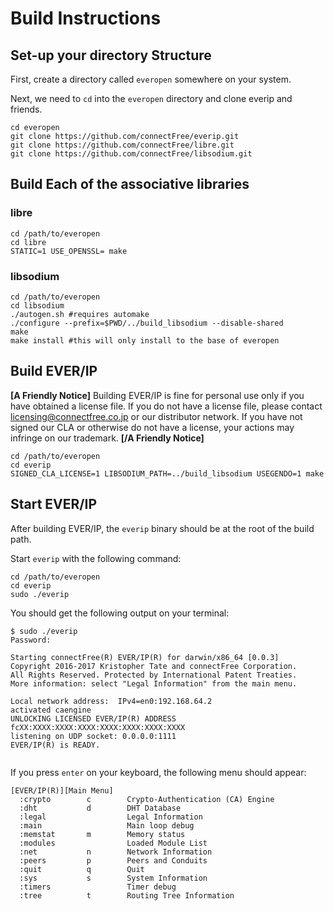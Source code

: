 # Build Instructions

## Set-up your directory Structure

First, create a directory called ```everopen``` somewhere on your system.

Next, we need to ```cd``` into the ```everopen``` directory and clone everip and friends.

```
cd everopen
git clone https://github.com/connectFree/everip.git
git clone https://github.com/connectFree/libre.git
git clone https://github.com/connectFree/libsodium.git
```

## Build Each of the associative libraries

### libre

```
cd /path/to/everopen
cd libre
STATIC=1 USE_OPENSSL= make
```

### libsodium

```
cd /path/to/everopen
cd libsodium
./autogen.sh #requires automake
./configure --prefix=$PWD/../build_libsodium --disable-shared
make
make install #this will only install to the base of everopen
```

## Build EVER/IP

**[A Friendly Notice]**
Building EVER/IP is fine for personal use only if you have obtained a license file.
If you do not have a license file, please contact <licensing@connectfree.co.jp> or our distributor network.
If you have not signed our CLA or otherwise do not have a license, your actions may infringe on our trademark.
**[/A Friendly Notice]**

```
cd /path/to/everopen
cd everip
SIGNED_CLA_LICENSE=1 LIBSODIUM_PATH=../build_libsodium USEGENDO=1 make
```

## Start EVER/IP

After building EVER/IP, the ```everip``` binary should be at the root of the build path.

Start ```everip``` with the following command:

```
cd /path/to/everopen
cd everip
sudo ./everip
```

You should get the following output on your terminal:

```
$ sudo ./everip
Password:

Starting connectFree(R) EVER/IP(R) for darwin/x86_64 [0.0.3]
Copyright 2016-2017 Kristopher Tate and connectFree Corporation.
All Rights Reserved. Protected by International Patent Treaties.
More information: select "Legal Information" from the main menu.

Local network address:  IPv4=en0:192.168.64.2 
activated caengine
UNLOCKING LICENSED EVER/IP(R) ADDRESS
fcXX:XXXX:XXXX:XXXX:XXXX:XXXX:XXXX:XXXX
listening on UDP socket: 0.0.0.0:1111
EVER/IP(R) is READY.


```

If you press ```enter``` on your keyboard, the following menu should appear:

```
[EVER/IP(R)][Main Menu]
  :crypto        c        Crypto-Authentication (CA) Engine
  :dht           d        DHT Database
  :legal                  Legal Information
  :main                   Main loop debug
  :memstat       m        Memory status
  :modules                Loaded Module List
  :net           n        Network Information
  :peers         p        Peers and Conduits
  :quit          q        Quit
  :sys           s        System Information
  :timers                 Timer debug
  :tree          t        Routing Tree Information
```

